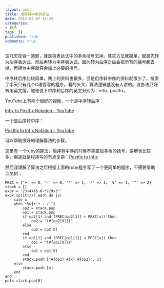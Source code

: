 ```yaml
---
layout: post
title: 后序转中序的算法
date: 2012-08-07 15:25
categories:
- 算法
tags: []
published: true
comments: true
---
```

这几天在做一道题，就是将表达式中的多余括号去掉。其实方法就简单，就是先转为后序表达式，然后再转为中序表达式。因为转为后序之后会把所有的括号都去掉，再转为中序就只会加上必要的括号。

中序转后序比较简单，网上的资料也很多，但是后序转中序的资料就很少了。搜索了半天只有几个C语言写的程序，看的头大，算法逻辑就没有人讲的。没办法只好转用英文搜，顺便说下中序和后序的英文分别为：infix, postfix。

YouTube上有两个很好的视频，一个是中序转后序：

[Infix to Postfix Notation - YouTube](http://www.youtube.com/watch?v=rA0x7b4YiMI)

一个是后序转中序：

[Postfix to Infix Notation - YouTube](http://www.youtube.com/watch?v=OlRENYiiIiw)

可以帮助很好的理解算法的步骤。

这里有一个ruby的算法，后序转中序的时候不需要加多余的括号，讲解也比较多，但是就是程序写的有点复杂：[Postfix to Infix](http://www.rubyquiz.com/quiz148.html)

然后我理解了算法之后根据上面的ruby程序写了一个更简单的程序，不需要借助二叉树：

    PREC = {'+' => 0, '-' => 0, '*' => 1, '/' => 1, '%' => 1, '^' => 2}
    stack = []
    expr = '23+4+45-6-*7/9+3^'
    expr.split(//).each do |x|
        case x
        when *%w{+ * - / ^}
            op2 = stack.pop
            op1 = stack.pop
            if op2[1] and (PREC[op2[1]] < PREC[x]) then
                op2 = "(#{op2[0]})"
            else
                op2 = op2[0]
            end
            if op1[1] and (PREC[op1[1]] < PREC[x]) then
                op1 = "(#{op1[0]})"
            else
                op1 = op1[0]
            end
            stack.push ["#{op1} #{x} #{op2}", x]
        else
            stack.push [x]
        end
    end
    puts stack.pop[0]
